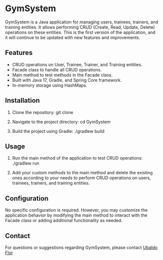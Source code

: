 # GymSystem

GymSystem is a Java application for managing users, trainees, trainers, and training entities. It allows performing CRUD (Create, Read, Update, Delete) operations on these entities. This is the first version of the application, and it will continue to be updated with new features and improvements.

## Features

- CRUD operations on User, Trainee, Trainer, and Training entities.
- Facade class to handle all CRUD operations.
- Main method to test methods in the Facade class.
- Built with Java 17, Gradle, and Spring Core framework.
- In-memory storage using HashMaps.

## Installation

1. Clone the repository:
git clone <repository-url>

2. Navigate to the project directory:
cd GymSystem

3. Build the project using Gradle:
./gradlew build


## Usage

1. Run the main method of the application to test CRUD operations:
./gradlew run

2. Add your custom methods to the main method and delete the existing ones according to your needs to perform CRUD operations on users, trainees, trainers, and training entities.

## Configuration

No specific configuration is required. However, you may customize the application behavior by modifying the main method to interact with the Facade class or adding additional functionality as needed.

## Contact

For questions or suggestions regarding GymSystem, please contact [Ubaldo Flor](ubaldo.flor.uf@gmail.com)
